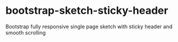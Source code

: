 # bootstrap-sketch-sticky-header
Bootstrap fully responsive single page sketch with sticky header and smooth scrolling 
